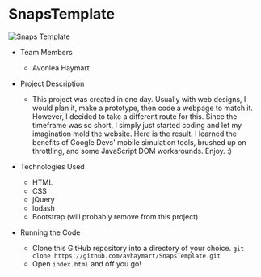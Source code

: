 # SnapsTemplate

![Snaps Template](https://i.ibb.co/Mg94Z2Y/Screenshot-from-2019-05-21-03-50-36.png)

* Team Members
   * Avonlea Haymart

* Project Description
   * This project was created in one day. Usually with web designs, I would plan it, make a prototype, then code a webpage to match it. However, I decided to take a different route for this. Since the timeframe was so short, I simply just started coding and let my imagination mold the website. Here is the result. I learned the benefits of Google Devs' mobile simulation tools, brushed up on throttling, and some JavaScript DOM workarounds. Enjoy. :)

* Technologies Used
  * HTML
  * CSS
  * jQuery
  * lodash
  * Bootstrap (will probably remove from this project)
* Running the Code
  * Clone this GitHub repository into a directory of your choice.
  ```git clone https://github.com/avhaymart/SnapsTemplate.git```
  * Open ```index.html``` and off you go!

